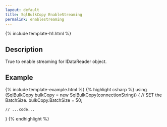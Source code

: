 ```yaml
---
layout: default
title: SqlBulkCopy EnableStreaming
permalink: enablestreaming
---
```


{% include template-h1.html %}

## Description

True to enable streaming for IDataReader object.

## Example
{% include template-example.html %} 
{% highlight csharp %}
using (SqlBulkCopy bulkCopy = new SqlBulkCopy(connectionString))
{
	// SET the BatchSize.
	bulkCopy.BatchSize = 50;
	
	// ...code...
}
{% endhighlight %}
